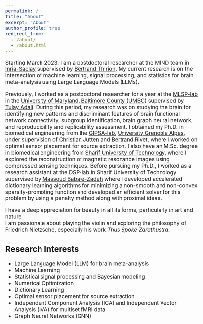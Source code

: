 ```yaml
---
permalink: /
title: "About"
excerpt: "About"
author_profile: true
redirect_from: 
  - /about/
  - /about.html
---
```


<!-- > “Shoot for the moon. Even if you miss, you'll land among the stars.” —Norman Vincent Peale -->

<style type="text/css"> body{ font-size: 13pt; } </style>

Starting March 2023, I am a postdoctoral researcher at the [MIND team](https://team.inria.fr/mind/) in [Inria-Saclay](https://www.inria.fr/fr) supervised by [Bertrand Thirion](https://scholar.google.fr/citations?user=MeKi5_AAAAAJ&hl=fr). My current research is on the intersection of machine learning, signal processing, and statistics for brain meta-analysis using Large Language Models (LLMs).

Previously, I worked as a postdoctoral researcher for a year at the [MLSP-lab](https://mlsp.umbc.edu/) in the [University of Maryland, Baltimore County (UMBC)](https://umbc.edu/) supervised by [Tulay Adali](https://scholar.google.com/citations?user=KgjUnawAAAAJ&hl=en). During this period, my research was on studying the brain for identifying new patterns and discriminant features of brain functional network connectivity, subgroup identification, brain graph neural network, and reproducibility and replicability assessment. I obtained my Ph.D. in biomedical engineering from the [GIPSA-lab](https://www.gipsa-lab.grenoble-inp.fr/), [University Grenoble Alpes](https://www.univ-grenoble-alpes.fr/), under supervision of [Christian Jutten](https://scholar.google.com/citations?user=iO3qCToAAAAJ) and [Bertrand Rivet](https://www.gipsa-lab.grenoble-inp.fr/~bertrand.rivet/index.html), where I worked on optimal sensor placement for source extraction. I also have an M.Sc. degree in biomedical engineering from [Sharif University of Technology](https://en.wikipedia.org/wiki/Sharif_University_of_Technology), where I explored the reconstruction of magnetic resonance images using compressed sensing techniques. Before pursuing my Ph.D., I worked as a research assistant at the DSP-lab in Sharif University of Technology supervised by [Massoud Babaie-Zadeh](https://scholar.google.com/citations?user=5H-SuMcAAAAJ&hl=en) where I developed accelerated dictionary learning algorithms for minimizing a non-smooth and non-convex sparsity-promoting function and developed an efficient solver for this problem by using a penalty method along with proximal ideas.

I have a deep appreciation for beauty in all its forms, particularly in art and nature<br/>
I am passionate about playing the violin and exploring the philosophy of Friedrich Nietzsche, especially his work *Thus Spoke Zarathustra*.

## Research Interests 
* Large Language Model (LLM) for brain meta-analysis
* Machine Learning
* Statistical signal processing and Bayesian modeling
* Numerical Optimization
* Dictionary Learning
* Optimal sensor placement for source extraction
* Independent Component Analysis (ICA) and Independent Vector Analysis (IVA) for multiset fMRI data
* Graph Neural Networks (GNN)



<div style="width: 300px; height: 200px; overflow: hidden;">
  <script type="text/javascript" id="clustrmaps" src="//clustrmaps.com/map_v2.js?d=oUax-QKnsn85P2UbipMDyAGr_wQWjWR_Ujc0CNSjiHU&cl=ffffff&w=a"></script>
</div>



